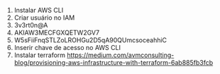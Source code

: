 1. Instalar AWS CLI
2. Criar usuário no IAM
3. 3v3rt0n@A
4. AKIAW3MECFGXQETW2GV7
5. W5sFiiFnqSTLZoLROHGu2D5qA90QUmcsoceahhiC
3. Inserir chave de acesso no AWS CLI
4. Instalar terraform
   https://medium.com/avmconsulting-blog/provisioning-aws-infrastructure-with-terraform-6ab885fb3fcb